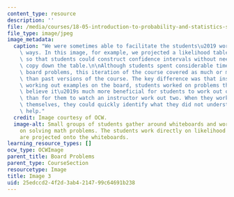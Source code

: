 ```yaml
---
content_type: resource
description: ''
file: /media/courses/18-05-introduction-to-probability-and-statistics-spring-2014/25edccd24f2d3ab4214799c64691b238_gallery4-3.jpg
file_type: image/jpeg
image_metadata:
  caption: "We were sometimes able to facilitate the students\u2019 work in creative\
    \ ways. In this image, for example, we projected a likelihood table onto the whiteboards\
    \ so that students could construct confidence intervals without needing to first\
    \ copy down the table.\n\nAlthough students spent considerable time working on\
    \ board problems, this iteration of the course covered as much or more material\
    \ than past versions of the course. The key difference was that instead of instructors\
    \ working out examples on the board, students worked on problems themselves. We\
    \ believe it\u2019s much more beneficial for students to work out one example\
    \ than for them to watch an instructor work out two. When they worked on the problems\
    \ themselves, they could quickly identify what they did not understand and seek\
    \ help."
  credit: Image courtesy of OCW.
  image-alt: Small groups of students gather around whiteboards and work together
    on solving math problems. The students work directly on likelihood tables that
    are projected onto the whiteboards.
learning_resource_types: []
ocw_type: OCWImage
parent_title: Board Problems
parent_type: CourseSection
resourcetype: Image
title: Image 3
uid: 25edccd2-4f2d-3ab4-2147-99c64691b238
---
```

